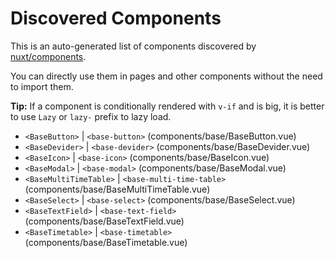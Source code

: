 # Discovered Components

This is an auto-generated list of components discovered by [nuxt/components](https://github.com/nuxt/components).

You can directly use them in pages and other components without the need to import them.

**Tip:** If a component is conditionally rendered with `v-if` and is big, it is better to use `Lazy` or `lazy-` prefix to lazy load.

- `<BaseButton>` | `<base-button>` (components/base/BaseButton.vue)
- `<BaseDevider>` | `<base-devider>` (components/base/BaseDevider.vue)
- `<BaseIcon>` | `<base-icon>` (components/base/BaseIcon.vue)
- `<BaseModal>` | `<base-modal>` (components/base/BaseModal.vue)
- `<BaseMultiTimeTable>` | `<base-multi-time-table>` (components/base/BaseMultiTimeTable.vue)
- `<BaseSelect>` | `<base-select>` (components/base/BaseSelect.vue)
- `<BaseTextField>` | `<base-text-field>` (components/base/BaseTextField.vue)
- `<BaseTimetable>` | `<base-timetable>` (components/base/BaseTimetable.vue)
